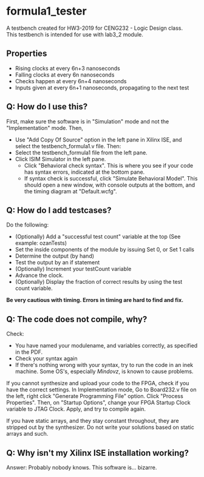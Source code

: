 # formula1_tester
A testbench created for HW3-2019 for CENG232 - Logic Design class.  
This testbench is intended for use with lab3_2 module.

## Properties
+ Rising clocks at every 6n+3 nanoseconds
+ Falling clocks at every 6n nanoseconds
+ Checks happen at every 6n+4 nanoseconds
+ Inputs given at every 6n+1 nanoseconds, propagating to the next test

## Q: How do I use this?
First, make sure the software is in "Simulation" mode and not the "Implementation" mode.
Then,
+ Use "Add Copy Of Source" option in the left pane in Xilinx ISE, and select the testbench_formula1.v file.
Then:
+ Select the testbench_formula1 file from the left pane.
+ Click ISIM Simulator in the left pane.
    + Click "Behavioral check syntax". This is where you see if your code has syntax errors, indicated at the bottom pane.
    + If syntax check is successful, click "Simulate Behavioral Model". This should open a new window, with console outputs at the bottom, and the timing diagram at "Default.wcfg".

## Q: How do I add testcases?
Do the following:
+ (Optionally) Add a "successful test count" variable at the top (See example: ozanTests)
+ Set the inside components of the module by issuing Set 0, or Set 1 calls
+ Determine the output (by hand)
+ Test the output by an if statement
+ (Optionally) Increment your testCount variable
+ Advance the clock.
+ (Optionally) Display the fraction of correct results by using the test count variable.

__Be very cautious with timing. Errors in timing are hard to find and fix.__ 

## Q: The code does not compile, why?
Check:
+ You have named your modulename, and variables correctly, as specified in the PDF.  
+ Check your syntax again
+ If there's nothing wrong with your syntax, try to run the code in an inek machine. Some OS's, especially *Mindovz*, is known to cause problems.

If you cannot synthesize and upload your code to the FPGA, check if you have the correct settings.
In Implementation mode,
Go to Board232.v file on the left, right click "Generate Programming File" option. Click "Process Properties". Then, on "Startup Options", change your FPGA Startup Clock variable to JTAG Clock. Apply, and try to compile again.

If you have static arrays, and they stay constant throughout, they are stripped out by the synthesizer. Do not write your solutions based on static arrays and such.

## Q: Why isn't my Xilinx ISE installation working?
Answer: Probably nobody knows. This software is... bizarre.
